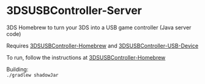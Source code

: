 # 3DSUSBController-Server 
<!---this commit is just to create a marker showing the release of 1.2--->
3DS Homebrew to turn your 3DS into a USB game controller (Java server code)  

Requires [3DSUSBController-Homebrew](https://github.com/jcrm1/3DSUSBController-Homebrew) and [3DSUSBController-USB-Device](https://github.com/jcrm1/3DSUSBController-USB-Device)  

To run, follow the instructions at [3DSUSBController-Homebrew](https://github.com/jcrm1/3DSUSBController-Homebrew)  

Building:  
`./gradlew shadowJar`
